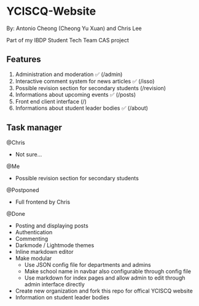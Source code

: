 # YCISCQ-Website
By: Antonio Cheong (Cheong Yu Xuan) and Chris Lee

Part of my IBDP Student Tech Team CAS project

## Features
1. Administration and moderation ✅ (/admin)
2. Interactive comment system for news articles ✅ (/isso)
3. Possible revision section for secondary students (/revision)
4. Informations about upcoming events ✅ (/posts)
5. Front end client interface (/)
6. Informations about student leader bodies ✅ (/about)

## Task manager
@Chris
- Not sure...

@Me
- Possible revision section for secondary students

@Postponed
- Full frontend by Chris


@Done
- Posting and displaying posts
- Authentication
- Commenting
- Darkmode / Lightmode themes
- Inline markdown editor
- Make modular
  - Use JSON config file for departments and admins
  - Make school name in navbar also configurable through config file
  - Use markdown for index pages and allow admin to edit through admin interface directly
- Create new organization and fork this repo for offical YCISCQ website
- Information on student leader bodies

